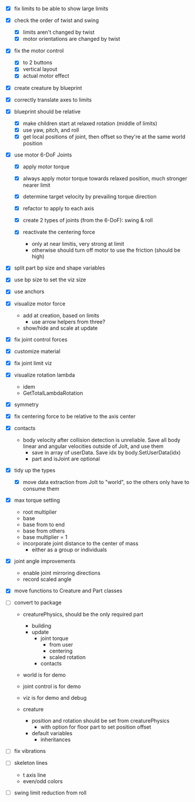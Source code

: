 - [x] fix limits to be able to show large limits
- [x] check the order of twist and swing

  - [x] limits aren't changed by twist
  - [x] motor orientations are changed by twist

- [x] fix the motor control

  - [x] to 2 buttons
  - [x] vertical layout
  - [x] actual motor effect

- [x] create creature by blueprint

- [x] correctly translate axes to limits

- [x] blueprint should be relative

  - [x] make children start at relaxed rotation (middle of limits)
  - [x] use yaw, pitch, and roll
  - [x] get local positions of joint, then offset so they're at the same world position

- [x] use motor 6-DoF Joints

  - [x] apply motor torque
  - [x] always apply motor torque towards relaxed position, much stronger nearer limit
  - [x] determine target velocity by prevailing torque direction

  - [x] refactor to apply to each axis

  - [x] create 2 types of joints (from the 6-DoF): swing & roll
  - [x] reactivate the centering force
    - only at near limitis, very strong at limit
    - otherwise should turn off motor to use the friction (should be high)

- [x] split part bp size and shape variables
- [x] use bp size to set the viz size

- [x] use anchors

- [x] visualize motor force

  - add at creation, based on limits
    - use arrow helpers from three?
  - show/hide and scale at update

- [x] fix joint control forces
- [x] customize material

- [x] fix joint limit viz

- [x] visualize rotation lambda

  - idem
  - GetTotalLambdaRotation

- [x] symmetry

- [x] fix centering force to be relative to the axis center
- [x] contacts
  - body velocity after collision detection is unreliable. Save all body linear and angular velocities outside of Jolt, and use them
    - save in array of userData. Save idx by body.SetUserData(idx)
    - part and isJoint are optional
- [x] tidy up the types

  - [x] move data extraction from Jolt to "world", so the others only have to consume them

- [x] max torque setting

  - root multiplier
  - base
  - base from to end
  - base from others
  - base multiplier = 1
  - incorporate joint distance to the center of mass
    - either as a group or individuals

- [x] joint angle improvements

  - enable joint mirroring directions
  - record scaled angle

- [x] move functions to Creature and Part classes

- [ ] convert to package

  - creaturePhysics, should be the only required part
    - building
    - update
      - joint torque
        - from user
        - centering
        - scaled rotation
      - contacts
  - world is for demo
  - joint control is for demo
  - viz is for demo and debug

  - creature
    - position and rotation should be set from creaturePhysics
      - with option for floor part to set position offset
    - default variables
      - inheritances

- [ ] fix vibrations

- [ ] skeleton lines

  - t axis line
  - even/odd colors

- [ ] swing limit reduction from roll
